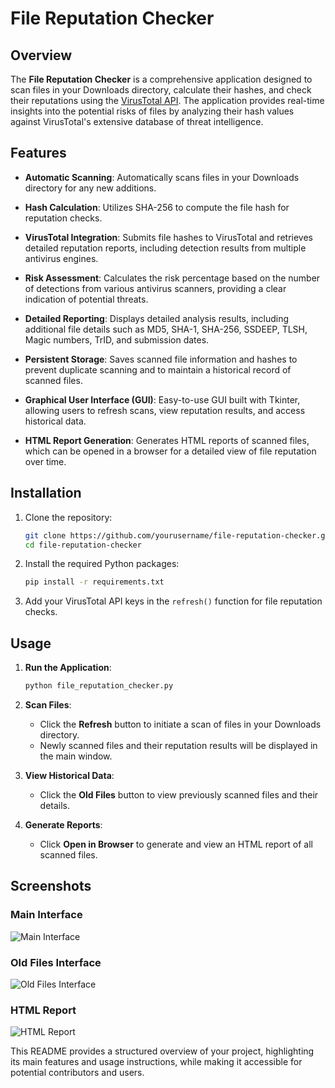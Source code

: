 
# File Reputation Checker

## Overview

The **File Reputation Checker** is a comprehensive application designed to scan files in your Downloads directory, calculate their hashes, and check their reputations using the [VirusTotal API](https://www.virustotal.com). The application provides real-time insights into the potential risks of files by analyzing their hash values against VirusTotal's extensive database of threat intelligence.

## Features

- **Automatic Scanning**: Automatically scans files in your Downloads directory for any new additions.
  
- **Hash Calculation**: Utilizes SHA-256 to compute the file hash for reputation checks.
  
- **VirusTotal Integration**: Submits file hashes to VirusTotal and retrieves detailed reputation reports, including detection results from multiple antivirus engines.
  
- **Risk Assessment**: Calculates the risk percentage based on the number of detections from various antivirus scanners, providing a clear indication of potential threats.
  
- **Detailed Reporting**: Displays detailed analysis results, including additional file details such as MD5, SHA-1, SHA-256, SSDEEP, TLSH, Magic numbers, TrID, and submission dates.
  
- **Persistent Storage**: Saves scanned file information and hashes to prevent duplicate scanning and to maintain a historical record of scanned files.
  
- **Graphical User Interface (GUI)**: Easy-to-use GUI built with Tkinter, allowing users to refresh scans, view reputation results, and access historical data.

- **HTML Report Generation**: Generates HTML reports of scanned files, which can be opened in a browser for a detailed view of file reputation over time.

## Installation

1. Clone the repository:
   ```bash
   git clone https://github.com/yourusername/file-reputation-checker.git
   cd file-reputation-checker
   ```

2. Install the required Python packages:
   ```bash
   pip install -r requirements.txt
   ```

3. Add your VirusTotal API keys in the `refresh()` function for file reputation checks.

## Usage

1. **Run the Application**:
   ```bash
   python file_reputation_checker.py
   ```

2. **Scan Files**:
   - Click the **Refresh** button to initiate a scan of files in your Downloads directory.
   - Newly scanned files and their reputation results will be displayed in the main window.

3. **View Historical Data**:
   - Click the **Old Files** button to view previously scanned files and their details.

4. **Generate Reports**:
   - Click **Open in Browser** to generate and view an HTML report of all scanned files.

## Screenshots

### Main Interface
![Main Interface](images/main_interface.png)

### Old Files Interface
![Old Files Interface](images/old_files_interface.png)

### HTML Report
![HTML Report](images/html_report.png)




This README provides a structured overview of your project, highlighting its main features and usage instructions, while making it accessible for potential contributors and users. 
